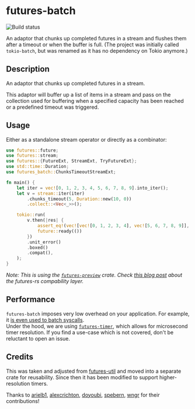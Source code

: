 # futures-batch

![Build status](https://github.com/mre/futures-batch/workflows/Rust/badge.svg)

An adaptor that chunks up completed futures in a stream and flushes them after a timeout or when the buffer is full.
(The project was initially called `tokio-batch`, but was renamed as it has no dependency on Tokio anymore.)

## Description

An adaptor that chunks up completed futures in a stream.

This adaptor will buffer up a list of items in a stream and pass on the
collection used for buffering when a specified capacity has been reached
or a predefined timeout was triggered.

## Usage

Either as a standalone stream operator or directly as a combinator:

```rust
use futures::future;
use futures::stream;
use futures::{FutureExt, StreamExt, TryFutureExt};
use std::time::Duration;
use futures_batch::ChunksTimeoutStreamExt;

fn main() {
    let iter = vec![0, 1, 2, 3, 4, 5, 6, 7, 8, 9].into_iter();
    let v = stream::iter(iter)
        .chunks_timeout(5, Duration::new(10, 0))
        .collect::<Vec<_>>();

    tokio::run(
        v.then(|res| {
            assert_eq!(vec![vec![0, 1, 2, 3, 4], vec![5, 6, 7, 8, 9]], res);
            future::ready(())
        })
        .unit_error()
        .boxed()
        .compat(),
    );
}
```

_Note: This is using the [`futures-preview`](https://crates.io/crates/futures-preview) crate.
Check [this blog post](https://rust-lang-nursery.github.io/futures-rs/blog/2019/04/18/compatibility-layer.html) about the futures-rs compability layer._

## Performance

`futures-batch` imposes very low overhead on your application. For example, it [is even used to batch syscalls](https://github.com/mre/futures-batch/issues/4).  
Under the hood, we are using [`futures-timer`](https://github.com/async-rs/futures-timer), which allows for microsecond timer resolution. 
If you find a use-case which is not covered, don't be reluctant to open an issue.

## Credits

This was taken and adjusted from [futures-util](
https://github.com/rust-lang-nursery/futures-rs/blob/4613193023dd4071bbd32b666e3b85efede3a725/futures-util/src/stream/chunks.rs) and moved into a separate crate for reusability.
Since then it has been modified to support higher-resolution timers.

Thanks to [arielb1](https://github.com/arielb1), [alexcrichton](https://github.com/alexcrichton/), [doyoubi](https://github.com/doyoubi), [spebern](https://github.com/spebern), [wngr](https://github.com/wngr) for their contributions!
